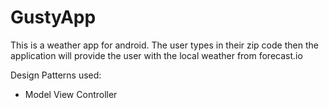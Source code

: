 # GustyApp
This is a weather app for android.
The user types in their zip code then the application will provide the user with the local weather from forecast.io

Design Patterns used:
* Model View Controller
